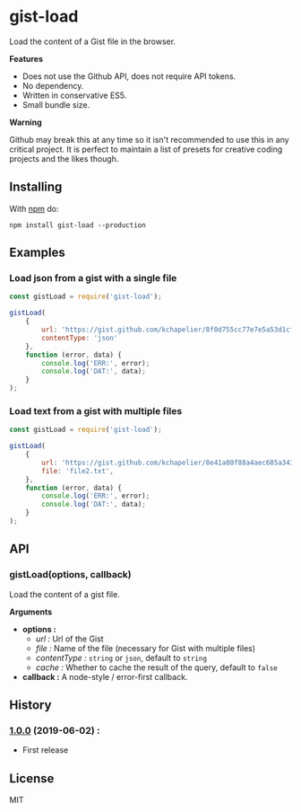 # gist-load

Load the content of a Gist file in the browser.

**Features**

 * Does not use the Github API, does not require API tokens.
 * No dependency.
 * Written in conservative ES5.
 * Small bundle size.

**Warning**

Github may break this at any time so it isn't recommended to use this in any critical project.
It is perfect to maintain a list of presets for creative coding projects and the likes though.

## Installing

With [npm](http://npmjs.org) do:

```
npm install gist-load --production
```

## Examples

### Load json from a gist with a single file

```js
const gistLoad = require('gist-load');

gistLoad(
    {
        url: 'https://gist.github.com/kchapelier/8f0d755cc77e7e5a53d1cf9a38cbee6d',
        contentType: 'json'
    },
    function (error, data) {
        console.log('ERR:', error);
        console.log('DAT:', data);
    }
);
```


### Load text from a gist with multiple files

```js
const gistLoad = require('gist-load');

gistLoad(
    {
        url: 'https://gist.github.com/kchapelier/8e41a80f88a4aec685a343151c38efcf',
        file: 'file2.txt',
    },
    function (error, data) {
        console.log('ERR:', error);
        console.log('DAT:', data);
    }
);
```

## API

### gistLoad(options, callback)

Load the content of a gist file.

**Arguments**

 * **options :**
   * *url :* Url of the Gist
   * *file :* Name of the file (necessary for Gist with multiple files)
   * *contentType :* `string` or `json`, default to `string`
   * *cache :* Whether to cache the result of the query, default to `false`
 * **callback :** A node-style / error-first callback.

## History

### [1.0.0](https://github.com/kchapelier/gist-load/tree/1.0.0) (2019-06-02) :

 * First release

## License

MIT